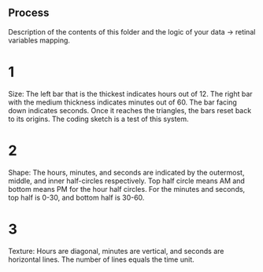 ## Process

Description of the contents of this folder and the logic of your data → retinal variables mapping.

# 1 
Size: The left bar that is the thickest indicates hours out of 12. The right bar with the medium thickness indicates minutes out of 60. The bar facing down indicates seconds. Once it reaches the triangles, the bars reset back to its origins. The coding sketch is a test of this system.
# 2 
Shape: The hours, minutes, and seconds are indicated by the outermost, middle, and inner half-circles respectively. Top half circle means AM and bottom means PM for the hour half circles. For the minutes and seconds, top half is 0-30, and bottom half is 30-60.
# 3 
Texture: Hours are diagonal, minutes are vertical, and seconds are horizontal lines. The number of lines equals the time unit.